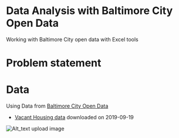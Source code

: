 # Data Analysis with Baltimore City Open Data
Working with Baltimore City open data with Excel tools

# Problem statement

# Data
Using Data from [Baltimore City Open Data](https://data.baltimorecity.gov/)
  - [Vacant Housing data](https://data.baltimorecity.gov/Housing-Development/Vacant-Buildings/qqcv-ihn5/data) downloaded on 2019-09-19

![Alt_text](link...) upload image
